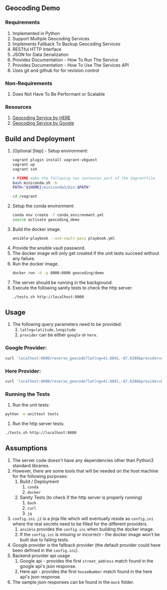## Geocoding Demo

### Requirements

1. Implemented in Python
1. Support Multiple Geocoding Services
1. Implements Fallback To Backup Geocoding Services
1. RESTful HTTP Interface
1. JSON for Data Serialization
1. Provides Documentation - How To Run The Service
1. Provides Documentation - How To Use The Services API
1. Uses git and github for for revision control

### Non-Requirements

1. Does Not Have To Be Performant or Scalable

### Resources

1. [Geocoding Service by HERE](https://developer.here.com/documentation/geocoder/topics/quick-start.html)
1. [Geocoding Service by Google](https://developers.google.com/maps/documentation/geocoding/start##Design)

## Build and Deployment

1. [Optional Step] - Setup environment:
    ```bash
    vagrant plugin install vagrant-vbguest
    vagrant up
    vagrant ssh
    
    # FIXME make the following two sentences part of the Vagrantfile
    bash miniconda.sh -b
    PATH="${HOME}/miniconda3/bin:$PATH"
    
    cd /vagrant
    ```
1. Setup the conda environment:
    ```bash
    conda env create -f conda_environment.yml
    source activate geocoding_demo
    ```
1. Build the docker image.
    ```bash
    ansible-playbook --ask-vault-pass playbook.yml
    ```
1. Provide the ansible vault password.
1. The docker image will only get created if the unit tests succeed without any failure.
1. Run the docker image.
    ```bash
    docker run -d -p 8000:8000 geocoding/demo
    ```
1. The server should be running in the background. 
1. Execute the following sanity tests to check the http server:
    ```bash
    ./tests.sh http://localhost:8000
    ```

## Usage

1. The following query parameters need to be provided:
    1. `latlng=latitude,longitude`
    1. `provider` can be either `google` or `here`.

### Google Provider:

```bash
curl 'localhost:8000/reverse_geocode?latlng=41.8842,-87.6388&provider=google' -v
```

### Here Provider:

```bash
curl 'localhost:8000/reverse_geocode?latlng=41.8842,-87.6388&provider=here' -v
```


### Running the Tests

1. Run the unit tests:
```bash
python -m unittest tests
```

1. Run the http server tests:
```bash
./tests.sh http://localhost:8000
```

## Assumptions

1. The server code doesn't have any dependencies other than Python3 standard libraries.
1. However, there are some tools that will be needed on the host machine for the following purposes:
    1. Build / Deployment
        1. `conda`
        1. `docker`
    1. Sanity Tests (to check if the http server is properly running)
        1. `bash`
        1. `curl`
        1. `jq`
1. `config.ini.j2` is a jinja file which will eventually reside as `config.ini` where the real secrets need 
    to be filled for the different providers. 
    1. `ansible` provides the `config.ini` when building the docker image.
    1. If the `config.ini` is missing or incorrect - the docker image won't be built due to failing tests.
1. Google provider is the fallback provider (the default provider could have been defined in the `config.ini`).
1. Backend provider api usage
    1. Google api - provides the first `street_address` match found in the google api's json response.
    1. Here api - provides the first `houseNumber` match found in the here api's json response.
1. The sample json responses can be found in the `mock` folder.
